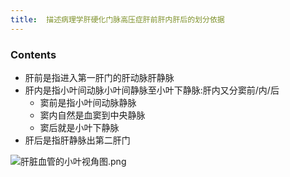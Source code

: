 ```yaml
---
title:  描述病理学肝硬化门脉高压症肝前肝内肝后的划分依据
--- 
```


### Contents
- 肝前是指进入第一肝门的肝动脉肝静脉
- 肝内是指小叶间动脉小叶间静脉至小叶下静脉:肝内又分窦前/内/后
  - 窦前是指小叶间动脉静脉
  - 窦内自然是血窦到中央静脉
  - 窦后就是小叶下静脉
- 肝后是指肝静脉出第二肝门

![肝脏血管的小叶视角图.png](/note-images/肝脏血管的小叶视角图.png)
